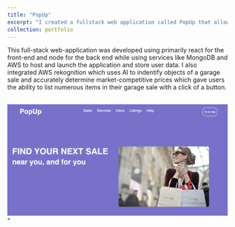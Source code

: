 ```yaml
---
title: "PopUp"
excerpt: "I created a fullstack web application called PopUp that allowed users to find local garage sales and services in their area. <br/><img src='/images/popup.png'>" 
collection: portfolio
---
```


This full-stack web-application was developed using primarily react for the front-end and node for the back end while using services like MongoDB and AWS to host and launch the application and store user data. I also integrated AWS rekognition which uses AI to indentify objects of a garage sale and accurately determine market-competitive prices which gave users the ability to list numerous items in their garage sale with a click of a button.

<br/><img src='/images/popup.png'>" 
